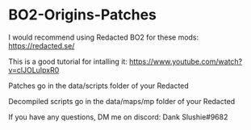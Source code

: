 # BO2-Origins-Patches

I would recommend using Redacted BO2 for these mods: https://redacted.se/

This is a good tutorial for intalling it: https://www.youtube.com/watch?v=clJOLuIpxR0


Patches go in the data/scripts folder of your Redacted

Decompiled scripts go in the data/maps/mp folder of your Redacted


If you have any questions, DM me on discord: Dank Slushie#9682
